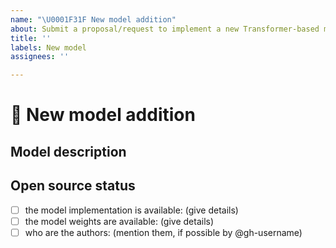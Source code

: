 ```yaml
---
name: "\U0001F31F New model addition"
about: Submit a proposal/request to implement a new Transformer-based model
title: ''
labels: New model
assignees: ''

---
```


# 🌟 New model addition

## Model description

<!-- Important information -->

## Open source status

* [ ] the model implementation is available: (give details)
* [ ] the model weights are available: (give details)
* [ ] who are the authors: (mention them, if possible by @gh-username)
